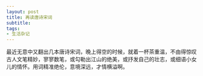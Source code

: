 ```yaml
---
layout: post
title: 再读唐诗宋词 
subtitle: 
tags:
- 生活杂记
---
```


最近无意中又翻出几本唐诗宋词，晚上得空的时候，就着一杯茶重温，不由得惊叹古人文笔精妙，寥寥数笔，或勾勒出江山的绝美，或抒发自己的壮志，或细语小女儿的情怀。用词精准绝伦，意境深远，才情横溢啊。


